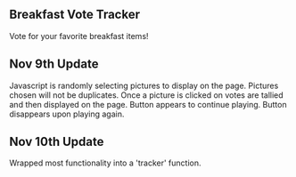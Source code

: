 Breakfast Vote Tracker
--------------
Vote for your favorite breakfast items!

Nov 9th Update
--------------
Javascript is randomly selecting pictures to display on the page.
Pictures chosen will not be duplicates.
Once a picture is clicked on votes are tallied and then displayed on the page.
Button appears to continue playing.  Button disappears upon playing again.

Nov 10th Update
---------------
Wrapped most functionality into a 'tracker' function.
